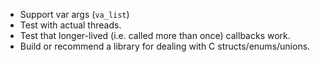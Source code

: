 * Support var args (`va_list`)
* Test with actual threads.
* Test that longer-lived (i.e. called more than once) callbacks work.
* Build or recommend a library for dealing with C structs/enums/unions.
